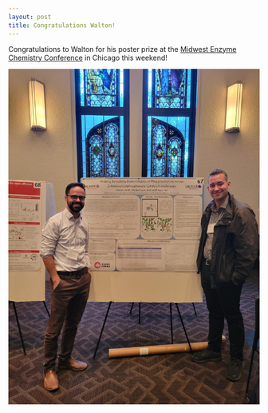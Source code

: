 ```yaml
---
layout: post
title: Congratulations Walton!
---
```




Congratulations to Walton for his poster prize at the [Midwest Enzyme Chemistry Conference](https://mecc2022.midwestenzyme.org/home) in Chicago this weekend!<br/>
  

  
  ![image](/MECC_2022.jpeg)
  


